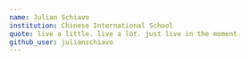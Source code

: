 ```yaml
---
name: Julian Schiavo
institution: Chinese International School
quote: live a little. live a lot. just live in the moment.
github_user: julianschiavo
---
```

